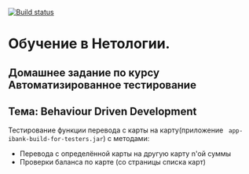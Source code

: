 [![Build status](https://ci.appveyor.com/api/projects/status/6gx51v2t6eh7k4f6?svg=true)](https://ci.appveyor.com/project/IrinaVasilenko88/pageobject)

# Обучение в Нетологии.

## Домашнее задание по курсу Автоматизированное тестирование

## Тема: Behaviour Driven Development

Тестирование функции перевода с карты на карту(приложение ``` app-ibank-build-for-testers.jar```) с методами:

- Перевода с определённой карты на другую карту n'ой суммы
- Проверки баланса по карте (со страницы списка карт)
